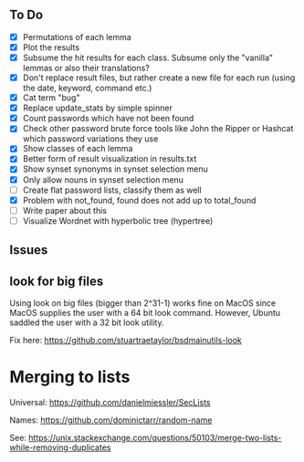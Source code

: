 ## To Do

- [X] Permutations of each lemma
- [X] Plot the results
- [X] Subsume the hit results for each class. Subsume only the "vanilla" lemmas or also their translations?
- [X] Don't replace result files, but rather create a new file for each run (using the date, keyword, command etc.)
- [X] Cat term "bug"
- [X] Replace update_stats by simple spinner
- [X] Count passwords which have not been found
- [X] Check other password brute force tools like John the Ripper or Hashcat which password variations they use
- [X] Show classes of each lemma
- [X] Better form of result visualization in results.txt
- [X] Show synset synonyms in synset selection menu
- [X] Only allow nouns in synset selection menu
- [ ] Create flat password lists, classify them as well
- [X] Problem with not_found, found does not add up to total_found
- [ ] Write paper about this
- [ ] Visualize Wordnet with hyperbolic tree (hypertree)

## Issues

## look for big files

Using look on big files (bigger than 2^31-1) works fine on MacOS since MacOS supplies the user with a 64 bit look command. However, Ubuntu saddled the user with a 32 bit look utility.

Fix here: https://github.com/stuartraetaylor/bsdmainutils-look


# Merging to lists

Universal: https://github.com/danielmiessler/SecLists

Names: https://github.com/dominictarr/random-name

See: https://unix.stackexchange.com/questions/50103/merge-two-lists-while-removing-duplicates

